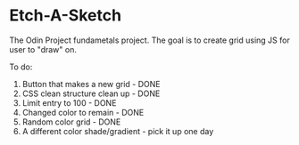 # Etch-A-Sketch
The Odin Project fundametals project. The goal is to create grid using JS for user to "draw" on.


To do:
1. Button that makes a new grid - DONE 
2. CSS clean structure clean up - DONE
3. Limit entry to 100 - DONE
4. Changed color to remain - DONE
5. Random color grid - DONE
6. A different color shade/gradient - pick it up one day


